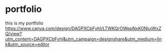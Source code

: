# portfolio
this is my portfolio
https://www.canva.com/design/DAGPXCbFyhI/LTWKQrOWepNxK0NluiWxZQ/view?utm_content=DAGPXCbFyhI&utm_campaign=designshare&utm_medium=link&utm_source=editor
